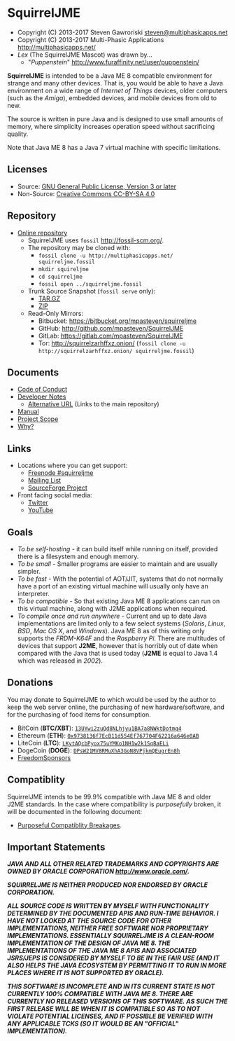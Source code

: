 # SquirrelJME

 * Copyright (C) 2013-2017 Steven Gawroriski
   <steven@multiphasicapps.net>
 * Copyright (C) 2013-2017 Multi-Phasic Applications
   <http://multiphasicapps.net/>
 * _Lex_ (The SquirrelJME Mascot) was drawn by...
   * "_Puppenstein_" <http://www.furaffinity.net/user/puppenstein/>

**SquirrelJME** is intended to be a Java ME 8 compatible environment for
strange and many other devices. That is, you would be able to have a Java
environment on a wide range of _Internet of Things_ devices, older computers
(such as the _Amiga_), embedded devices, and mobile devices from old to new.

The source is written in pure Java and is designed to use small amounts of
memory, where simplicity increases operation speed without sacrificing
quality.

Note that Java ME 8 has a Java 7 virtual machine with specific limitations.

## Licenses

 * Source:
   [GNU General Public License, Version 3 or later](license.mkd)
 * Non-Source:
   [Creative Commons CC-BY-SA 4.0](license.mkd)

## Repository

 * [Online repository](http://multiphasicapps.net/)
   * SquirrelJME uses `fossil` <http://fossil-scm.org/>.
   * The repository may be cloned with:
     * `fossil clone -u http://multiphasicapps.net/ squirreljme.fossil`
     * `mkdir squireljme`
     * `cd squirreljme`
     * `fossil open ../squirreljme.fossil`
   * Trunk Source Snapshot (`fossil serve` only):
     * [TAR.GZ](/tarball/squirreljme-trunk.tar.gz?uuid=trunk)
     * [ZIP](/zip/squirreljme-trunk.zip?uuid=trunk)
   * Read-Only Mirrors:
     * Bitbucket: <https://bitbucket.org/mpasteven/squirreljme>
     * GitHub: <http://github.com/mpasteven/SquirrelJME>
     * GitLab: <https://gitlab.com/mpasteven/SquirrelJME>
     * Tor: <http://squirrelzarhffxz.onion/>
       (`fossil clone -u http://squirrelzarhffxz.onion/ squirreljme.fossil`)

## Documents

 * [Code of Conduct](code-of-conduct.mkd)
 * [Developer Notes](/uv/developer-notes/index.mkd)
   * [Alternative URL](http://multiphasicapps.net/uv/developer-notes/index.mkd)
     (Links to the main repository)
 * [Manual](assets/manual/index.mkd)
 * [Project Scope](scope.mkd)
 * [Why?](assets/manual/user/why.mkd)

## Links

 * Locations where you can get support:
   * [Freenode #squirreljme](ircs://irc.freenode.net:6697/squirreljme)
   * [Mailing List](https://sourceforge.net/p/squirreljme/mailman/)
   * [SourceForge Project](http://www.sourceforge.net/projects/squirreljme)
 * Front facing social media:
   * [Twitter](https://twitter.com/MultiPhasicApps)
   * [YouTube](https://www.youtube.com/channel/UCbmC7qQjeXUEUyE5XfDX5RA)

## Goals

 * _To be self-hosting_ - it can build itself while running on itself, provided
   there is a filesystem and enough memory.
 * _To be small_ - Smaller programs are easier to maintain and are usually
   simpler.
 * _To be fast_ - With the potential of AOT/JIT, systems that do not normally
   have a port of an existing virtual machine will usually only have an
   interpreter.
 * _To be compatible_ - So that existing Java ME 8 applications can run on this
   virtual machine, along with J2ME applications when required.
 * _To compile once and run anywhere_ - Current and up to date Java
   implementations are limited only to a few select systems (_Solaris_,
   _Linux_, _BSD_, _Mac OS X_, and _Windows_). Java ME 8 as of this writing
   only supports the *FRDM-K64F* and the *Raspberry Pi*. There are multitudes
   of devices that support **J2ME**, however that is horribly out of date when
   compared with the Java that is used today (**J2ME** is equal to Java 1.4
   which was released in _2002_).

## Donations

You may donate to SquirrelJME to which would be used by the author to keep the
web server online, the purchasing of new hardware/software, and for the
purchasing of food items for consumption.

 * BitCoin (**BTC/XBT**): [`13UYwi2zuQd8NLhjyu1BA7a8NWktDotmq4`](
   bitcoin:13UYwi2zuQd8NLhjyu1BA7a8NWktDotmq4)
 * Ethereum (**ETH**): [`0x9738136f7EcB11d554Ef767704F62216a646e0AB`](
   ethereum:0x9738136f7EcB11d554Ef767704F62216a646e0AB)
 * LiteCoin (**LTC**): [`LKytAQcbPyox75uYMKo1NH1w2k1SqBaELi`](
   litecoin:LKytAQcbPyox75uYMKo1NH1w2k1SqBaELi)
 * DogeCoin (**DOGE**): [`DPsW21MV8RMuXhA3GoN8VPjkmQEugrEn8h`](
   dogecoin:DPsW21MV8RMuXhA3GoN8VPjkmQEugrEn8h)
 * [FreedomSponsors](https://freedomsponsors.org/user/mpasteven/)

## Compatiblity

SquirrelJME intends to be 99.9% compatible with Java ME 8 and older J2ME
standards. In the case where compatibility is _purposefully_ broken, it will
be documented in the following document:

 * [Purposeful Compatiblity Breakages](/uv/javadoc/compatibility.mkd).

## Important Statements

***JAVA AND ALL OTHER RELATED TRADEMARKS AND COPYRIGHTS ARE OWNED BY ORACLE
CORPORATION <http://www.oracle.com/>.***

***SQUIRRELJME IS NEITHER PRODUCED NOR ENDORSED BY ORACLE CORPORATION.***

***ALL SOURCE CODE IS WRITTEN BY MYSELF WITH FUNCTIONALITY DETERMINED BY THE
DOCUMENTED APIS AND RUN-TIME BEHAVIOR. I HAVE NOT LOOKED AT THE SOURCE CODE FOR
OTHER IMPLEMENTATIONS, NEITHER FREE SOFTWARE NOR PROPRIETARY IMPLEMENTATIONS.
ESSENTIALLY SQUIRRELJME IS A CLEAN-ROOM IMPLEMENTATION OF THE DESIGN OF JAVA
ME 8. THE IMPLEMENTATIONS OF THE JAVA ME 8
APIS AND ASSOCIATED JSRS/JEPS IS CONSIDERED BY MYSELF TO BE IN THE FAIR USE
(AND IT ALSO HELPS THE JAVA ECOSYSTEM BY PERMITTING IT TO RUN IN MORE PLACES
WHERE IT IS NOT SUPPORTED BY ORACLE).***

***THIS SOFTWARE IS INCOMPLETE AND IN ITS CURRENT STATE IS NOT CURRENTLY
100% COMPATIBLE WITH JAVA ME 8. THERE ARE CURRENTLY NO RELEASED VERSIONS OF
THIS SOFTWARE. AS SUCH THE FIRST RELEASE WILL BE WHEN IT IS COMPATIBLE SO AS TO
NOT VIOLATE POTENTIAL LICENSES, AND IF POSSIBLE BE VERIFIED WITH ANY
APPLICABLE TCKS (SO IT WOULD BE AN "OFFICIAL" IMPLEMENTATION).***


